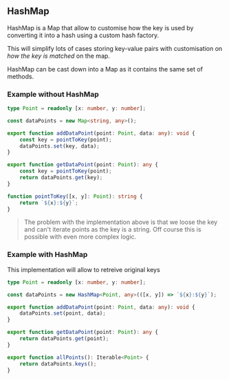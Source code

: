 
## HashMap

HashMap is a Map that allow to customise how the key is used by converting it into a hash using a custom hash factory.

This will simplify lots of cases storing key-value pairs with customisation on *how the key is matched* on the map.

HashMap can be cast down into a Map as it contains the same set of methods.

### Example without HashMap

````typescript
type Point = readonly [x: number, y: number];

const dataPoints = new Map<string, any>();

export function addDataPoint(point: Point, data: any): void {
    const key = pointToKey(point);
    dataPoints.set(key, data);
}

export function getDataPoint(point: Point): any {
    const key = pointToKey(point);
    return dataPoints.get(key);
}

function pointToKey([x, y]: Point): string {
    return `${x}:${y}`;
}
````

> The problem with the implementation above is that we loose the key and can't iterate points as the key is a string. Off course this is possible with even more complex logic.

### Example with HashMap

This implementation will allow to retreive original keys

````typescript
type Point = readonly [x: number, y: number];

const dataPoints = new HashMap<Point, any>(([x, y]) => `${x}:${y}`);

export function addDataPoint(point: Point, data: any): void {
    dataPoints.set(point, data);
}

export function getDataPoint(point: Point): any {
    return dataPoints.get(point);
}

export function allPoints(): Iterable<Point> {
    return dataPoints.keys();
}
````
